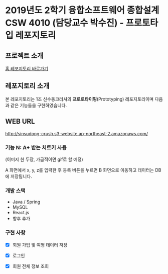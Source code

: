 # 2019년도 2학기 융합소프트웨어 종합설계 CSW 4010 (담당교수 박수진) - 프로토타입 레포지토리

## 프로젝트 소개

[홈 레포지토리 바로가기](https://github.com/roeniss/sinsudong-crusher-home)

## 레포지토리 소개

본 레포지토리는 1조 신수동크러셔의 **프로로타이핑**(Prototyping) 레포지토리이며 다음과 같은 기능들을 구현하였습니다.

## WEB URL
http://sinsudong-crush.s3-website.ap-northeast-2.amazonaws.com/

### 기능 N: A+ 받는 치트키 사용

(이미지 한 두장, 가급적이면 gif로 할 예정)

A 화면에서 x, y, z를 입력한 후 등록 버튼을 누르면 B 화면으로 이동하고 데이터는 DB에 저장됩니다.

### 개발 스택

- Java / Spring
- MySQL
- React.js
- 향후 추가

### 구현 사항
- [x] 회원 가입 및 여행 데이터 저장
- [x] 로그인
- [x] 회원 전체 정보 조회
  

